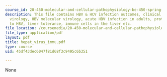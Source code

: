 ```yaml
---
course_id: 20-450-molecular-and-cellular-pathophysiology-be-450-spring-2005
description: This file contains HBV & HCV infection outcomes, clinical features, molecular
  virology, HBV molecular virology, acute HBV infection in adults, protective immunity
  to HBV, liver tolerance, immune cells in the liver etc.
file_location: /coursemedia/20-450-molecular-and-cellular-pathophysiology-be-450-spring-2005/4bdf43dec6047f81d68f3c9495c6b351_hepat_virus_immu.pdf
file_type: application/pdf
layout: pdf
title: hepat_virus_immu.pdf
type: course
uid: 4bdf43dec6047f81d68f3c9495c6b351

---
```

None